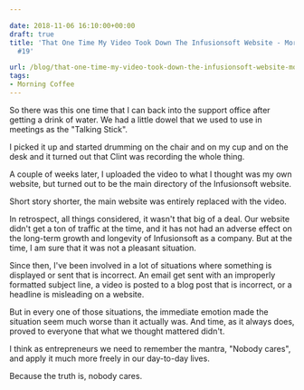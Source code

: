 ```yaml
---

date: 2018-11-06 16:10:00+00:00
draft: true
title: 'That One Time My Video Took Down The Infusionsoft Website - Morning Coffee
  #19'

url: /blog/that-one-time-my-video-took-down-the-infusionsoft-website-morning-coffee-19
tags:
- Morning Coffee
---
```




 


So there was this one time that I can back into the support office after getting a drink of water. We had a little dowel that we used to use in meetings as the "Talking Stick".

I picked it up and started drumming on the chair and on my cup and on the desk and it turned out that Clint was recording the whole thing.

A couple of weeks later, I uploaded the video to what I thought was my own website, but turned out to be the main directory of the Infusionsoft website.

Short story shorter, the main website was entirely replaced with the video.

In retrospect, all things considered, it wasn't that big of a deal. Our website didn't get a ton of traffic at the time, and it has not had an adverse effect on the long-term growth and longevity of Infusionsoft as a company. But at the time, I am sure that it was not a pleasant situation.

Since then, I've been involved in a lot of situations where something is displayed or sent that is incorrect. An email get sent with an improperly formatted subject line, a video is posted to a blog post that is incorrect, or a headline is misleading on a website.

But in every one of those situations, the immediate emotion made the situation seem much worse than it actually was. And time, as it always does, proved to everyone that what we thought mattered didn't.

I think as entrepreneurs we need to remember the mantra, "Nobody cares", and apply it much more freely in our day-to-day lives.

Because the truth is, nobody cares.
